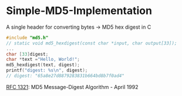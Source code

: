 # Simple-MD5-Implementation
A single header for converting bytes -> MD5 hex digest in C

``` C
#include "md5.h"
// static void md5_hexdigest(const char *input, char output[33]);
...
char [33]digest;
char *text ="Hello, World!";
md5_hexdigest(text, digest);
printf("digest: %s\n", digest);
// digest: "65a8e27d8879283831b664bd8b7f0ad4"
```
[RFC 1321](https://www.rfc-editor.org/rfc/rfc1321): MD5 Message-Digest Algorithm - April 1992
